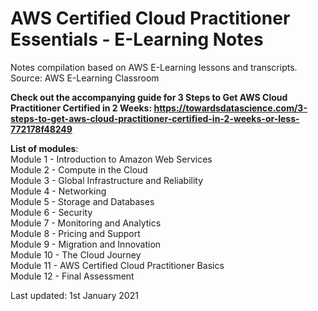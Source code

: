 # AWS Certified Cloud Practitioner Essentials - E-Learning Notes
Notes compilation based on AWS E-Learning lessons and transcripts. 
Source: AWS E-Learning Classroom

**Check out the accompanying guide for 3 Steps to Get AWS Cloud Practitioner Certified in 2 Weeks: https://towardsdatascience.com/3-steps-to-get-aws-cloud-practitioner-certified-in-2-weeks-or-less-772178f48249**

**List of modules**:  
Module 1 - Introduction to Amazon Web Services  
Module 2 - Compute in the Cloud  
Module 3 - Global Infrastructure and Reliability  
Module 4 - Networking  
Module 5 - Storage and Databases  
Module 6 - Security  
Module 7 - Monitoring and Analytics  
Module 8 - Pricing and Support  
Module 9 - Migration and Innovation  
Module 10 - The Cloud Journey  
Module 11 - AWS Certified Cloud Practitioner Basics  
Module 12 - Final Assessment  

Last updated: 1st January 2021

